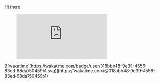 Hi there
<figure><embed src="https://wakatime.com/share/@018bbb48-9e39-4556-83ed-68da750459b1/ef3c860d-5fd3-4dea-92e8-fc354b325a57.svg"></embed></figure>
[![wakatime](https://wakatime.com/badge/user/018bbb48-9e39-4556-83ed-68da750459b1.svg)](https://wakatime.com/@018bbb48-9e39-4556-83ed-68da750459b1)
